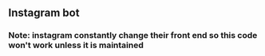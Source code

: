 ## Instagram bot

### Note: instagram constantly change their front end so this code won't work unless it is maintained

